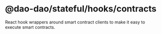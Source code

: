 # @dao-dao/stateful/hooks/contracts

React hook wrappers around smart contract clients to make it easy to execute
smart contracts.
